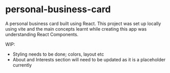 # personal-business-card

 A personal business card built using React. This project was set up locally using vite and the main concepts learnt while creating this app was understanding React Components.

WIP:
- Styling needs to be done; colors, layout etc
- About and Interests section will need to be updated as it is a placeholder currently
